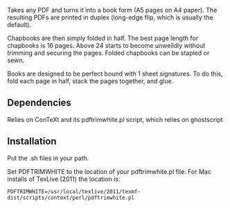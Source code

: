 Takes any PDF and turns it into a book form (A5 pages on A4 paper). The resulting PDFs are printed in duplex (long-edge flip, which is usually the default).

Chapbooks are then simply folded in half. The best page length for chapbooks is 16 pages. Above 24 starts to become unweildly without trimming and securing the pages. Folded chapbooks can be stapled or sewn.

Books are designed to be perfect bound with 1 sheet signatures. To do this, fold each page in half, stack the pages together, and glue.


## Dependencies

Relies on ConTeXt and its pdftrimwhite.pl script, which relies on ghostscript

## Installation

Put the .sh files in your path.

Set PDFTRIMWHITE to the location of your pdftrimwhite.pl file. For Mac installs of TexLive (2011) the location is:

    PDFTRIMWHITE=/usr/local/texlive/2011/texmf-dist/scripts/context/perl/pdftrimwhite.pl

